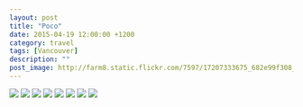 ```yaml
---
layout: post
title: "Poco"
date: 2015-04-19 12:00:00 +1200
category: travel
tags: [Vancouver]
description: ""
post_image: http://farm8.static.flickr.com/7597/17207333675_682e99f308_o.jpg
---
```

[![](http://farm8.static.flickr.com/7685/17019586298_22e3cd542b_c.jpg)](http://farm8.static.flickr.com/7685/17019586298_6d6b5f5760_o.jpg)
[![](http://farm8.static.flickr.com/7584/17019586148_beba719f48_c.jpg)](http://farm8.static.flickr.com/7584/17019586148_ef884cfe8e_o.jpg)
[![](http://farm8.static.flickr.com/7587/16587135593_929e07f4c0_c.jpg)](http://farm8.static.flickr.com/7587/16587135593_47f2e187cc_o.jpg)
[![](http://farm8.static.flickr.com/7632/17019787880_81a7b7ce87_c.jpg)](http://farm8.static.flickr.com/7632/17019787880_5f476877ea_o.jpg)
[![](http://farm9.static.flickr.com/8780/16587135103_33350b46df_c.jpg)](http://farm9.static.flickr.com/8780/16587135103_fc2832bde7_o.jpg)
[![](http://farm9.static.flickr.com/8769/17019787390_a5160c0eb9_c.jpg)](http://farm9.static.flickr.com/8769/17019787390_0842e1d45d_o.jpg)
[![](http://farm8.static.flickr.com/7687/17206744191_1e37d2e7a3_c.jpg)](http://farm8.static.flickr.com/7687/17206744191_1f9546bcc5_o.jpg)
[![](http://farm9.static.flickr.com/8719/17021169759_50302ae4fb_c.jpg)](http://farm9.static.flickr.com/8719/17021169759_2abbf8fcbd_o.jpg)
